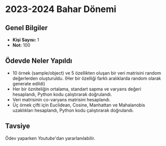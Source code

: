 # 2023-2024 Bahar Dönemi

## Genel Bilgiler
* **Kişi Sayısı:** 1
* **Not:** 100


## Ödevde Neler Yapıldı
* 10 örnek (sample/object) ve 5 özellikten oluşan bir veri matrisini random değerlerden oluşturuldu. (Her bir özelliği farklı aralıklarda random olarak generate edildi)
* Her bir özniteliğin ortalama, standart sapma ve varyans değeri hesaplandı, Python kodu çalıştırarak doğrulandı.
* Veri matrisinin co-varyans matrisini hesaplandı.
* Üç örnek çifti için Euclidean, Cosine, Manhattan ve Mahalanobis uzaklıkları hesaplandı, Python kodu çalıştırarak doğrulandı.

## Tavsiye
Ödev yaparken *Youtube*'dan yararlanılabilir.